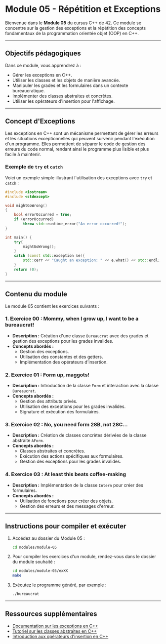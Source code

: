 # Module 05 - Répétition et Exceptions

Bienvenue dans le **Module 05** du cursus C++ de 42. Ce module se concentre sur la gestion des exceptions et la répétition des concepts fondamentaux de la programmation orientée objet (OOP) en C++.

---

## Objectifs pédagogiques

Dans ce module, vous apprendrez à :

- Gérer les exceptions en C++.
- Utiliser les classes et les objets de manière avancée.
- Manipuler les grades et les formulaires dans un contexte bureaucratique.
- Implémenter des classes abstraites et concrètes.
- Utiliser les opérateurs d'insertion pour l'affichage.

---

## Concept d'Exceptions

Les exceptions en C++ sont un mécanisme permettant de gérer les erreurs et les situations exceptionnelles qui peuvent survenir pendant l'exécution d'un programme. Elles permettent de séparer le code de gestion des erreurs du code normal, rendant ainsi le programme plus lisible et plus facile à maintenir.

### Exemple de `try` et `catch`

Voici un exemple simple illustrant l'utilisation des exceptions avec `try` et `catch` :

```cpp
#include <iostream>
#include <stdexcept>

void mightGoWrong()
{
    bool errorOccurred = true;
    if (errorOccurred)
        throw std::runtime_error("An error occurred!");
}

int main() {
    try{
        mightGoWrong();
    }
	catch (const std::exception &e){
        std::cerr << "Caught an exception: " << e.what() << std::endl;
    }
    return (0);
}
```

---

## Contenu du module

Le module 05 contient les exercices suivants :

### 1. **Exercice 00 : Mommy, when I grow up, I want to be a bureaucrat!**
   - **Description :** Création d'une classe `Bureaucrat` avec des grades et gestion des exceptions pour les grades invalides.
   - **Concepts abordés :**
     - Gestion des exceptions.
     - Utilisation des constantes et des getters.
     - Implémentation des opérateurs d'insertion.

### 2. **Exercice 01 : Form up, maggots!**
   - **Description :** Introduction de la classe `Form` et interaction avec la classe `Bureaucrat`.
   - **Concepts abordés :**
     - Gestion des attributs privés.
     - Utilisation des exceptions pour les grades invalides.
     - Signature et exécution des formulaires.

### 3. **Exercice 02 : No, you need form 28B, not 28C...**
   - **Description :** Création de classes concrètes dérivées de la classe abstraite `AForm`.
   - **Concepts abordés :**
     - Classes abstraites et concrètes.
     - Exécution des actions spécifiques aux formulaires.
     - Gestion des exceptions pour les grades invalides.

### 4. **Exercice 03 : At least this beats coffee-making**
   - **Description :** Implémentation de la classe `Intern` pour créer des formulaires.
   - **Concepts abordés :**
     - Utilisation de fonctions pour créer des objets.
     - Gestion des erreurs et des messages d'erreur.

---

## Instructions pour compiler et exécuter

1. Accédez au dossier du Module 05 :
   ```bash
   cd modules/module-05

2. Pour compiler les exercices d'un module, rendez-vous dans le dossier du module souhaité :
   ```bash
   cd modules/module-05/exXX
   make

3. Exécutez le programme généré, par exemple :
   ```bash
   ./bureaucrat

---

## Ressources supplémentaires

- [Documentation sur les exceptions en C++](https://en.cppreference.com/w/cpp/error/exception)
- [Tutoriel sur les classes abstraites en C++](https://www.learncpp.com/cpp-tutorial/abstract-classes/)
- [Introduction aux opérateurs d'insertion en C++](https://www.learncpp.com/cpp-tutorial/overloading-the-io-operators/)